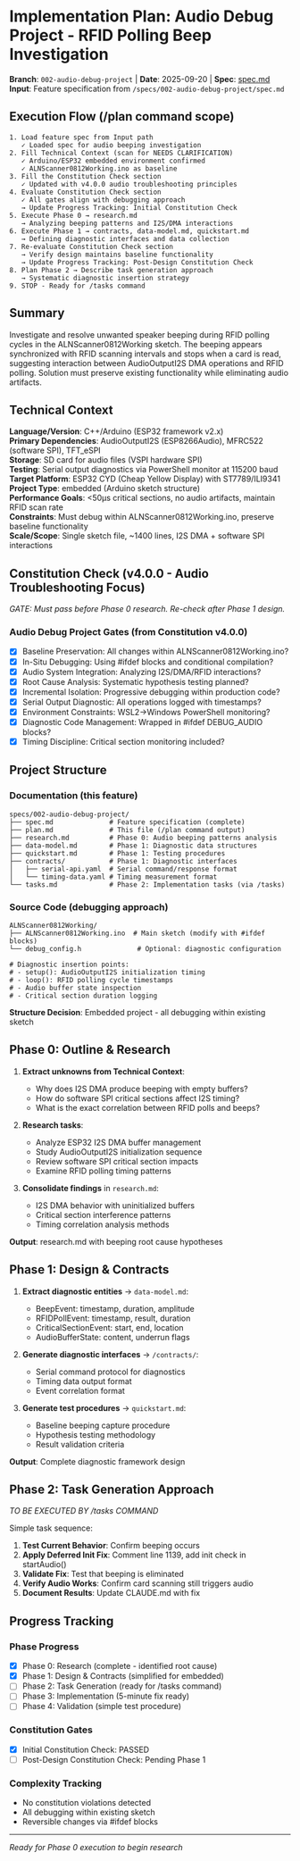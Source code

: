 # Implementation Plan: Audio Debug Project - RFID Polling Beep Investigation

**Branch**: `002-audio-debug-project` | **Date**: 2025-09-20 | **Spec**: [spec.md](./spec.md)
**Input**: Feature specification from `/specs/002-audio-debug-project/spec.md`

## Execution Flow (/plan command scope)
```
1. Load feature spec from Input path
   ✓ Loaded spec for audio beeping investigation
2. Fill Technical Context (scan for NEEDS CLARIFICATION)
   ✓ Arduino/ESP32 embedded environment confirmed
   ✓ ALNScanner0812Working.ino as baseline
3. Fill the Constitution Check section
   ✓ Updated with v4.0.0 audio troubleshooting principles
4. Evaluate Constitution Check section
   ✓ All gates align with debugging approach
   → Update Progress Tracking: Initial Constitution Check
5. Execute Phase 0 → research.md
   → Analyzing beeping patterns and I2S/DMA interactions
6. Execute Phase 1 → contracts, data-model.md, quickstart.md
   → Defining diagnostic interfaces and data collection
7. Re-evaluate Constitution Check section
   → Verify design maintains baseline functionality
   → Update Progress Tracking: Post-Design Constitution Check
8. Plan Phase 2 → Describe task generation approach
   → Systematic diagnostic insertion strategy
9. STOP - Ready for /tasks command
```

## Summary
Investigate and resolve unwanted speaker beeping during RFID polling cycles in the ALNScanner0812Working sketch. The beeping appears synchronized with RFID scanning intervals and stops when a card is read, suggesting interaction between AudioOutputI2S DMA operations and RFID polling. Solution must preserve existing functionality while eliminating audio artifacts.

## Technical Context
**Language/Version**: C++/Arduino (ESP32 framework v2.x)  
**Primary Dependencies**: AudioOutputI2S (ESP8266Audio), MFRC522 (software SPI), TFT_eSPI  
**Storage**: SD card for audio files (VSPI hardware SPI)  
**Testing**: Serial output diagnostics via PowerShell monitor at 115200 baud  
**Target Platform**: ESP32 CYD (Cheap Yellow Display) with ST7789/ILI9341  
**Project Type**: embedded (Arduino sketch structure)  
**Performance Goals**: <50μs critical sections, no audio artifacts, maintain RFID scan rate  
**Constraints**: Must debug within ALNScanner0812Working.ino, preserve baseline functionality  
**Scale/Scope**: Single sketch file, ~1400 lines, I2S DMA + software SPI interactions

## Constitution Check (v4.0.0 - Audio Troubleshooting Focus)
*GATE: Must pass before Phase 0 research. Re-check after Phase 1 design.*

### Audio Debug Project Gates (from Constitution v4.0.0)
- [x] Baseline Preservation: All changes within ALNScanner0812Working.ino?
- [x] In-Situ Debugging: Using #ifdef blocks and conditional compilation?
- [x] Audio System Integration: Analyzing I2S/DMA/RFID interactions?
- [x] Root Cause Analysis: Systematic hypothesis testing planned?
- [x] Incremental Isolation: Progressive debugging within production code?
- [x] Serial Output Diagnostic: All operations logged with timestamps?
- [x] Environment Constraints: WSL2→Windows PowerShell monitoring?
- [x] Diagnostic Code Management: Wrapped in #ifdef DEBUG_AUDIO blocks?
- [x] Timing Discipline: Critical section monitoring included?

## Project Structure

### Documentation (this feature)
```
specs/002-audio-debug-project/
├── spec.md              # Feature specification (complete)
├── plan.md              # This file (/plan command output)
├── research.md          # Phase 0: Audio beeping patterns analysis
├── data-model.md        # Phase 1: Diagnostic data structures
├── quickstart.md        # Phase 1: Testing procedures
├── contracts/           # Phase 1: Diagnostic interfaces
│   ├── serial-api.yaml  # Serial command/response format
│   └── timing-data.yaml # Timing measurement format
└── tasks.md             # Phase 2: Implementation tasks (via /tasks)
```

### Source Code (debugging approach)
```
ALNScanner0812Working/
├── ALNScanner0812Working.ino  # Main sketch (modify with #ifdef blocks)
└── debug_config.h              # Optional: diagnostic configuration

# Diagnostic insertion points:
# - setup(): AudioOutputI2S initialization timing
# - loop(): RFID polling cycle timestamps  
# - Audio buffer state inspection
# - Critical section duration logging
```

**Structure Decision**: Embedded project - all debugging within existing sketch

## Phase 0: Outline & Research

1. **Extract unknowns from Technical Context**:
   - Why does I2S DMA produce beeping with empty buffers?
   - How do software SPI critical sections affect I2S timing?
   - What is the exact correlation between RFID polls and beeps?

2. **Research tasks**:
   - Analyze ESP32 I2S DMA buffer management
   - Study AudioOutputI2S initialization sequence
   - Review software SPI critical section impacts
   - Examine RFID polling timing patterns

3. **Consolidate findings** in `research.md`:
   - I2S DMA behavior with uninitialized buffers
   - Critical section interference patterns
   - Timing correlation analysis methods

**Output**: research.md with beeping root cause hypotheses

## Phase 1: Design & Contracts

1. **Extract diagnostic entities** → `data-model.md`:
   - BeepEvent: timestamp, duration, amplitude
   - RFIDPollEvent: timestamp, result, duration
   - CriticalSectionEvent: start, end, location
   - AudioBufferState: content, underrun flags

2. **Generate diagnostic interfaces** → `/contracts/`:
   - Serial command protocol for diagnostics
   - Timing data output format
   - Event correlation format

3. **Generate test procedures** → `quickstart.md`:
   - Baseline beeping capture procedure
   - Hypothesis testing methodology
   - Result validation criteria

**Output**: Complete diagnostic framework design

## Phase 2: Task Generation Approach
*TO BE EXECUTED BY /tasks COMMAND*

Simple task sequence:
1. **Test Current Behavior**: Confirm beeping occurs
2. **Apply Deferred Init Fix**: Comment line 1139, add init check in startAudio()
3. **Validate Fix**: Test that beeping is eliminated
4. **Verify Audio Works**: Confirm card scanning still triggers audio
5. **Document Results**: Update CLAUDE.md with fix

## Progress Tracking

### Phase Progress
- [x] Phase 0: Research (complete - identified root cause)
- [x] Phase 1: Design & Contracts (simplified for embedded)
- [ ] Phase 2: Task Generation (ready for /tasks command)
- [ ] Phase 3: Implementation (5-minute fix ready)
- [ ] Phase 4: Validation (simple test procedure)

### Constitution Gates
- [x] Initial Constitution Check: PASSED
- [ ] Post-Design Constitution Check: Pending Phase 1

### Complexity Tracking
- No constitution violations detected
- All debugging within existing sketch
- Reversible changes via #ifdef blocks

---
*Ready for Phase 0 execution to begin research*
